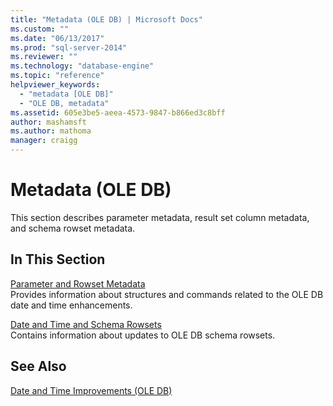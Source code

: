 ```yaml
---
title: "Metadata (OLE DB) | Microsoft Docs"
ms.custom: ""
ms.date: "06/13/2017"
ms.prod: "sql-server-2014"
ms.reviewer: ""
ms.technology: "database-engine"
ms.topic: "reference"
helpviewer_keywords: 
  - "metadata [OLE DB]"
  - "OLE DB, metadata"
ms.assetid: 605e3be5-aeea-4573-9847-b866ed3c8bff
author: mashamsft
ms.author: mathoma
manager: craigg
---
```

# Metadata (OLE DB)
  This section describes parameter metadata, result set column metadata, and schema rowset metadata.  
  
## In This Section  
 [Parameter and Rowset Metadata](../../relational-databases/native-client-ole-db-date-time/metadata-parameter-and-rowset.md)  
 Provides information about structures and commands related to the OLE DB date and time enhancements.  
  
 [Date and Time and Schema Rowsets](../../relational-databases/native-client-ole-db-date-time/metadata-date-and-time-and-schema-rowsets.md)  
 Contains information about updates to OLE DB schema rowsets.  
  
## See Also  
 [Date and Time Improvements &#40;OLE DB&#41;](../../relational-databases/native-client-ole-db-date-time/date-and-time-improvements-ole-db.md)  
  
  
